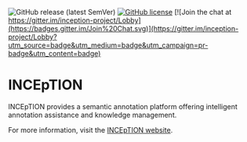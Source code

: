 ![GitHub release (latest SemVer)](https://img.shields.io/github/v/release/inception-project/inception)
[![GitHub license](https://img.shields.io/github/license/inception-project/inception)](https://github.com/inception-project/inception/blob/master/LICENSE.txt)
[![Join the chat at https://gitter.im/inception-project/Lobby](https://badges.gitter.im/Join%20Chat.svg)](https://gitter.im/inception-project/Lobby?utm_source=badge&utm_medium=badge&utm_campaign=pr-badge&utm_content=badge) 

# INCEpTION

INCEpTION provides a semantic annotation platform offering intelligent annotation assistance and knowledge management.

For more information, visit the [INCEpTION website](https://inception-project.github.io/).
